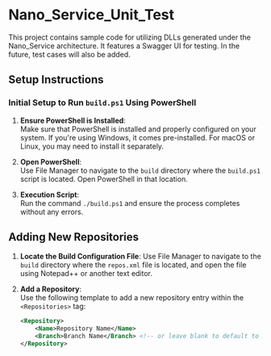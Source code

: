 # Nano_Service_Unit_Test

This project contains sample code for utilizing DLLs generated under the Nano_Service architecture. It features a Swagger UI for testing. In the future, test cases will also be added.

## Setup Instructions

### Initial Setup to Run `build.ps1` Using PowerShell

1. **Ensure PowerShell is Installed**:  
   Make sure that PowerShell is installed and properly configured on your system. If you're using Windows, it comes pre-installed. For macOS or Linux, you may need to install it separately.

2. **Open PowerShell**:  
   Use File Manager to navigate to the `build` directory where the `build.ps1` script is located. Open PowerShell in that location.

3. **Execution Script**:  
   Run the command `./build.ps1` and ensure the process completes without any errors.

## Adding New Repositories

1. **Locate the Build Configuration File**:
   Use File Manager to navigate to the `build` directory where the `repos.xml` file is located, and open the file using Notepad++ or another text editor.

2. **Add a Repository**:  
   Use the following template to add a new repository entry within the `<Repositories>` tag:

   ```xml
   <Repository>
       <Name>Repository Name</Name>
       <Branch>Branch Name</Branch> <!-- or leave blank to default to main -->
   </Repository>